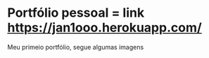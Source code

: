 # Portfólio pessoal = link https://jan1ooo.herokuapp.com/

Meu primeio portfólio, segue algumas imagens
